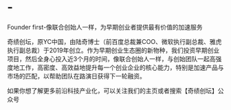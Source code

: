 # -
Founder first-像联合创始人一样，为早期创业者提供最有价值的加速服务

奇绩创坛，原YC中国，由陆奇博士（前百度总裁兼COO、微软执行副总裁、雅虎执行副总裁）于2019年创立。作为早期创业生态圈的新物种，我们投资早期创业项目，然后全身心投入近3个月的时间，像联合创始人一样，与创始团队一起高强度地工作，高密度、高效益地提升每一个创业企业的核心能力，特别是加速产品与市场的匹配，以帮助团队在路演日获得下一轮融资。

如果你想了解更多前沿科技产业化，可以关注我们的主页或者搜索【奇绩创坛】公众号
